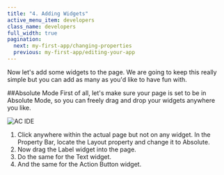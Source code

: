 ```yaml
---
title: "4. Adding Widgets"
active_menu_item: developers
class_name: developers
full_width: true
pagination:
  next: my-first-app/changing-properties
  previous: my-first-app/editing-your-app
---
```


Now let's add some widgets to the page. We are going to keep this really simple but you can add as many as you'd like to have fun with.

##Absolute Mode
First of all, let's make sure your page is set to be in Absolute Mode, so you can freely drag and drop your widgets anywhere you like.

![AC IDE](/img/tutorials/mfa-ide-2.png)

1. Click anywhere within the actual page but not on any widget. In the Property Bar, locate the Layout property and change it to Absolute.
1. Now drag the Label widget into the page.
1. Do the same for the Text widget.
1. And the same for the Action Button widget.

